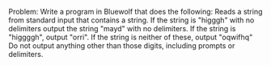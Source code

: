 Problem:
Write a program in Bluewolf that does the following:
Reads a string from standard input that contains a string.
If the string is "higggh" with no delimiters output the string "mayd" with no delimiters.
If the string is "higgggh", output "orri".
If the string is neither of these, output "oqwifhq"
Do not output anything other than those digits, including prompts or delimiters.